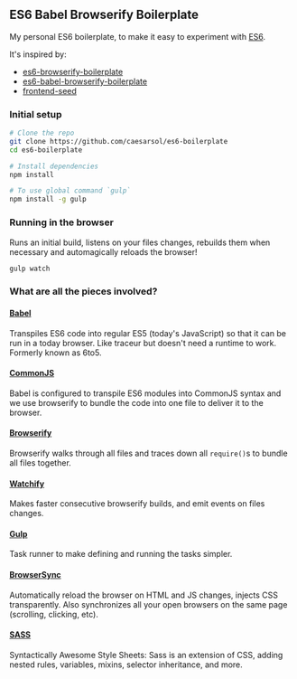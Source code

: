 ## ES6 Babel Browserify Boilerplate

My personal ES6 boilerplate, to make it easy to experiment with [ES6](git.io/es6features).

It's inspired by:
 - [es6-browserify-boilerplate](https://github.com/thoughtram/es6-browserify-boilerplate)
 - [es6-babel-browserify-boilerplate](https://github.com/thoughtram/es6-babel-browserify-boilerplate)
 - [frontend-seed](https://github.com/pigoz/frontend-seed)


### Initial setup

```bash
# Clone the repo
git clone https://github.com/caesarsol/es6-boilerplate
cd es6-boilerplate

# Install dependencies
npm install

# To use global command `gulp`
npm install -g gulp
```

### Running in the browser
Runs an initial build, listens on your files changes, rebuilds them when necessary
and automagically reloads the browser!

```bash
gulp watch
```

### What are all the pieces involved?

#### [Babel](http://babeljs.io/)
Transpiles ES6 code into regular ES5 (today's JavaScript) so that it can be run in a today browser. Like traceur but doesn't need a runtime to work. Formerly known as 6to5.

#### [CommonJS](http://wiki.commonjs.org/wiki/CommonJS)
Babel is configured to transpile ES6 modules into CommonJS syntax and we use browserify to bundle the code into one file to deliver it to the browser.

#### [Browserify](http://browserify.org/)
Browserify walks through all files and traces down all `require()`s to bundle all files together.

#### [Watchify](https://github.com/substack/watchify)
Makes faster consecutive browserify builds, and emit events on files changes.

#### [Gulp](http://gulpjs.com/)
Task runner to make defining and running the tasks simpler.

#### [BrowserSync](http://www.browsersync.io/)
Automatically reload the browser on HTML and JS changes, injects CSS transparently.
Also synchronizes all your open browsers on the same page (scrolling, clicking, etc).

#### [SASS](http://sass-lang.com/)
Syntactically Awesome Style Sheets: Sass is an extension of CSS, adding nested rules, variables, mixins, selector inheritance, and more.
